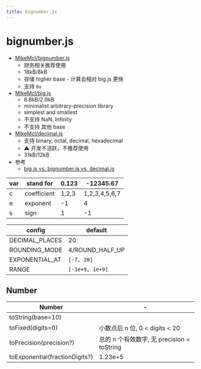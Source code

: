 ```yaml
---
title: bignumber.js
---
```


# bignumber.js

- [MikeMcl/bignumber.js](https://github.com/MikeMcl/bignumber.js)
  - 财务相关推荐使用
  - 18kB/8kB
  - 存储 higher base - 计算会相对 big.js 更快
  - 支持 `0x`
- [MikeMcl/big.js](https://github.com/MikeMcl/big.js)
  - 6.8kB/2.9kB
  - minimalist arbitrary-precision library
  - simplest and smallest
  - 不支持 NaN, Infinity
  - 不支持 其他 base
- [MikeMcl/decimal.js](https://github.com/MikeMcl/decimal.js)
  - 支持 binary, octal, decimal, hexadecimal
  - ⚠️ 开发不活跃，不推荐使用
  - 31kB/12kB
- 参考
  - [big.js vs. bignumber.js vs. decimal.js](https://github.com/MikeMcl/big.js/wiki)

| var | stand for   | 0.123 | -12345.67     |
| --- | ----------- | ----- | ------------- |
| c   | coefficient | 1,2,3 | 1,2,3,4,5,6,7 |
| e   | exponent    | -1    | 4             |
| s   | sign        | 1     | -1            |

| config         | default         |
| -------------- | --------------- |
| DECIMAL_PLACES | 20              |
| ROUNDING_MODE  | 4/ROUND_HALF_UP |
| EXPONENTIAL_AT | `[-7, 20]`      |
| RANGE          | `[-1e+9, 1e+9]` |

## Number

| Number                         | -                                          |
| ------------------------------ | ------------------------------------------ |
| toString(base=10)              |                                            |
| toFixed(digits=0)              | 小数点后 n 位, 0 < digits < 20             |
| toPrecision(precision?)        | 总的 n 个有效数字, 无 precision = toString |
| toExponential(fractionDigits?) | 1.23e+5                                    |
